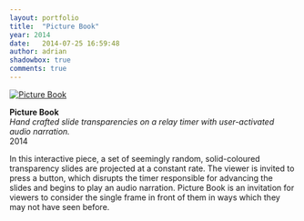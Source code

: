```yaml
---
layout: portfolio
title:  "Picture Book"
year: 2014
date:   2014-07-25 16:59:48
author: adrian
shadowbox: true
comments: true
---
```


<a href="//player.vimeo.com/video/96121904?portrait=0&amp;autoplay=1" rel="shadowbox;width=800;height=450" title="Picture Book">
<img src="{{site.url}}/img/2014/pictureBook/pictureBook-pre.jpg" alt="Picture Book"></a>

**Picture Book** <br />
*Hand crafted slide transparencies on a relay timer with user-activated audio narration.* <br />
2014

In this interactive piece, a set of seemingly random, solid-coloured transparency
slides are projected at a constant rate. The viewer is invited to press a button, which
disrupts the timer responsible for advancing the slides and begins to play an audio narration.
Picture Book is an invitation for viewers to consider the single frame in front of them in ways
which they may not have seen before.
